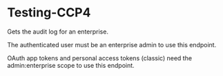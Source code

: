 # Testing-CCP4

Gets the audit log for an enterprise.

The authenticated user must be an enterprise admin to use this endpoint.

OAuth app tokens and personal access tokens (classic) need the admin:enterprise scope to use this endpoint.
